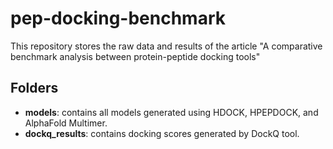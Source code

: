 # pep-docking-benchmark
 
This repository stores the raw data and results of the article "A comparative benchmark analysis between protein-peptide docking tools"

## Folders
- **models**: contains all models generated using HDOCK, HPEPDOCK, and AlphaFold Multimer.
- **dockq_results**: contains docking scores generated by DockQ tool.